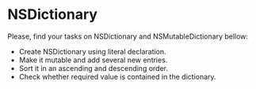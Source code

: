 # NSDictionary
Please, find your tasks on NSDictionary and NSMutableDictionary bellow:
- Create NSDictionary using literal declaration.
- Make it mutable and add several new entries.
- Sort it in an ascending and descending order.
- Check whether required value is contained in the dictionary.
